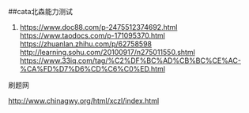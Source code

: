 ##cata北森能力测试

1. https://www.doc88.com/p-2475512374692.html
https://www.taodocs.com/p-171095370.html
https://zhuanlan.zhihu.com/p/62758598
http://learning.sohu.com/20100917/n275011550.shtml
https://www.33iq.com/tag/%C2%DF%BC%AD%CB%BC%CE%AC-%CA%FD%D7%D6%CD%C6%C0%ED.html

刷题网

http://www.chinagwy.org/html/xczl/index.html